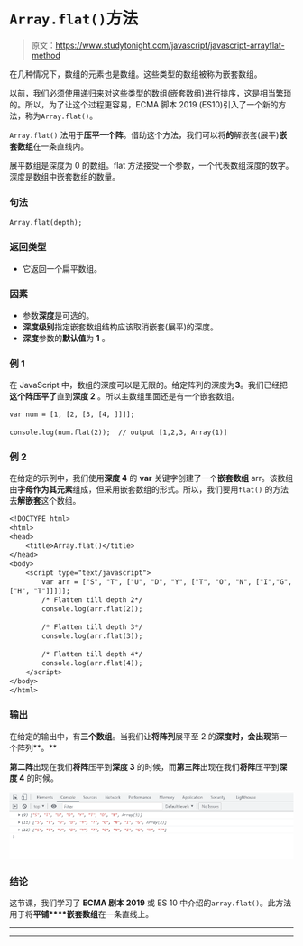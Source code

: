 # `Array.flat()`方法

> 原文：<https://www.studytonight.com/javascript/javascript-arrayflat-method>

在几种情况下，数组的元素也是数组。这些类型的数组被称为嵌套数组。

以前，我们必须使用递归来对这些类型的数组(嵌套数组)进行排序，这是相当繁琐的。所以，为了让这个过程更容易，ECMA 脚本 2019 (ES10)引入了一个新的方法，称为`Array.flat()`。

`Array.flat()` 法用于**压平一个阵**。借助这个方法，我们可以将**的**解嵌套(展平)**嵌套数组**在一条直线内。

展平数组是深度为 0 的数组。flat 方法接受一个参数，一个代表数组深度的数字。深度是数组中嵌套数组的数量。

### 句法

```
Array.flat(depth);
```

### 返回类型

*   它返回一个扁平数组。

### 因素

*   参数**深度**是可选的。
*   **深度级别**指定嵌套数组结构应该取消嵌套(展平)的深度。
*   **深度**参数的**默认值**为 **1** 。

### 例 1

在 JavaScript 中，数组的深度可以是无限的。给定阵列的深度为**3**。我们已经把**这个阵压平了**直到**深度 2** 。所以主数组里面还是有一个嵌套数组。

```
var num = [1, [2, [3, [4, ]]]];

console.log(num.flat(2));  // output [1,2,3, Array(1)]
```

### 例 2

 在给定的示例中，我们使用**深度 4** 的 **var** 关键字创建了一个**嵌套数组** arr。该数组由**字母作为其元素**组成，但采用嵌套数组的形式。所以，我们要用`flat()` 的方法去**解嵌套**这个数组。

```
<!DOCTYPE html>
<html>
<head>
	<title>Array.flat()</title>
</head>
<body>
	<script type="text/javascript">
		var arr = ["S", "T", ["U", "D", "Y", ["T", "O", "N", ["I","G", ["H", "T"]]]]];
		/* Flatten till depth 2*/
		console.log(arr.flat(2));

		/* Flatten till depth 3*/
		console.log(arr.flat(3));

		/* Flatten till depth 4*/
		console.log(arr.flat(4));
	</script>
</body>
</html>
```

### 输出

在给定的输出中，有**三个数组**。当我们让**将阵列**展平至 2 的**深度时，会出现**第一个阵列**。**

**第二阵**出现在我们**将阵**压平到**深度 3** 的时候，而**第三阵**出现在我们**将阵**压平到**深度 4** 的时候。

![output](img/b79b3b7bcdf5285fda5d1c64d2539ed3.png)

### 结论

这节课，我们学习了 **ECMA 剧本 2019** 或 ES 10 中介绍的`array.flat()`。此方法用于将**平铺****嵌套数组**在一条直线上。

* * *

* * *